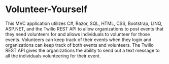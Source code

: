 # Volunteer-Yourself
This MVC application utilizes C#, Razor, SQL, HTML, CSS, Bootstrap, LINQ, ASP.NET, and the Twilio REST API to allow organizations to post events that they need volunteers for and allows individuals to volunteer for those events. Volunteers can keep track of their events when they login and organizations can keep track of both events and volunteers. The Twilio REST API gives the organizations the ability to send out a text message to all the individuals volunteering for their event.
